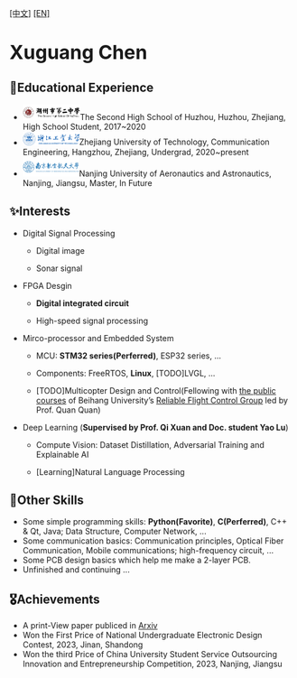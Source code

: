 [\[中文\]](public_docs/AboutMe_ZH.md)   [\[EN\]](public_docs/AboutMe_EN.md)

# <big>Xuguang Chen</big>

## 🏫Educational Experience

* <img src="_media/hzez.png" alt="hzez" style="zoom:31.5%;" />The Second High School of Huzhou, Huzhou, Zhejiang, High School Student, 2017~2020
* <img src="_media/zjut.png" alt="zjut" style="zoom: 10.7%;" />Zhejiang University of Technology, Communication Engineering, Hangzhou, Zhejiang, Undergrad, 2020~present
* <img src="_media/nuaa.png" alt="nuaa" style="zoom: 40%;" />Nanjing University of Aeronautics and Astronautics, Nanjing, Jiangsu, Master, In Future

## ✨Interests

* Digital Signal Processing

  * Digital image

  * Sonar signal

* FPGA Desgin

  * **Digital integrated circuit**

  * High-speed signal processing

* Mirco-processor and Embedded System

  * MCU: **STM32 series(Perferred)**, ESP32 series, ...

  * Components: FreeRTOS, **Linux**, [TODO]LVGL, ...

  * [TODO]Multicopter Design and Control(Fellowing with [the public courses](https://rfly.buaa.edu.cn/course.html) of Beihang University’s [Reliable Flight Control Group](https://rfly.buaa.edu.cn/index.html#/home) led by Prof. Quan Quan)

* Deep Learning (**Supervised by Prof. Qi Xuan and Doc. student Yao Lu**)

  * Compute Vision: Dataset Distillation, Adversarial Training and Explainable AI

  * [Learning]Natural Language Processing

## 🔆Other Skills

* Some simple programming skills: **Python(Favorite)**, **C(Perferred)**, C++ & Qt, Java; Data Structure, Computer Network, ...
* Some communication basics: Communication principles, Optical Fiber Communication, Mobile communications; high-frequency circuit, ...
* Some PCB design basics which help me make a 2-layer PCB.
* Unfinished and continuing ...

## 🎖Achievements

* A print-View paper publiced in [Arxiv](https://arxiv.org/abs/2310.03295)
* Won the First Price of National Undergraduate Electronic Design Contest, 2023, Jinan, Shandong
* Won the third Price of China University Student Service Outsourcing Innovation and Entrepreneurship Competition, 2023, Nanjing, Jiangsu
